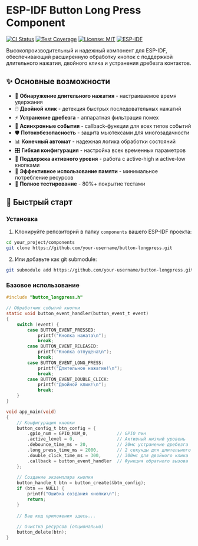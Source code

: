 # ESP-IDF Button Long Press Component

[![CI Status](https://github.com/your-username/button-longpress/workflows/ESP-IDF%20Button%20Component%20CI/badge.svg)](https://github.com/your-username/button-longpress/actions)
[![Test Coverage](https://img.shields.io/badge/coverage-80%25-green.svg)](https://github.com/your-username/button-longpress/actions)
[![License: MIT](https://img.shields.io/badge/License-MIT-yellow.svg)](https://opensource.org/licenses/MIT)
[![ESP-IDF](https://img.shields.io/badge/ESP--IDF-v4.4%2B-blue.svg)](https://github.com/espressif/esp-idf)

Высокопроизводительный и надежный компонент для ESP-IDF, обеспечивающий расширенную обработку кнопок с поддержкой длительного нажатия, двойного клика и устранения дребезга контактов.

## ✨ Основные возможности

- 🔘 **Обнаружение длительного нажатия** - настраиваемое время удержания
- 🖱️ **Двойной клик** - детекция быстрых последовательных нажатий
- ⚡ **Устранение дребезга** - аппаратная фильтрация помех
- 🔄 **Асинхронные события** - callback-функции для всех типов событий
- 🛡️ **Потокобезопасность** - защита мьютексами для многозадачности
- 📊 **Конечный автомат** - надежная логика обработки состояний
- 🎛️ **Гибкая конфигурация** - настройка всех временных параметров
- 🔌 **Поддержка активного уровня** - работа с active-high и active-low кнопками
- 💾 **Эффективное использование памяти** - минимальное потребление ресурсов
- 🧪 **Полное тестирование** - 80%+ покрытие тестами

## 🚀 Быстрый старт

### Установка

1. Клонируйте репозиторий в папку `components` вашего ESP-IDF проекта:
```bash
cd your_project/components
git clone https://github.com/your-username/button-longpress.git
```

2. Или добавьте как git submodule:
```bash
git submodule add https://github.com/your-username/button-longpress.git components/button_longpress
```

### Базовое использование

```c
#include "button_longpress.h"

// Обработчик событий кнопки
static void button_event_handler(button_event_t event)
{
    switch (event) {
        case BUTTON_EVENT_PRESSED:
            printf("Кнопка нажата\n");
            break;
        case BUTTON_EVENT_RELEASED:
            printf("Кнопка отпущена\n");
            break;
        case BUTTON_EVENT_LONG_PRESS:
            printf("Длительное нажатие!\n");
            break;
        case BUTTON_EVENT_DOUBLE_CLICK:
            printf("Двойной клик!\n");
            break;
    }
}

void app_main(void)
{
    // Конфигурация кнопки
    button_config_t btn_config = {
        .gpio_num = GPIO_NUM_0,           // GPIO пин
        .active_level = 0,                // Активный низкий уровень
        .debounce_time_ms = 20,           // 20мс устранение дребезга
        .long_press_time_ms = 2000,       // 2 секунды для длительного нажатия
        .double_click_time_ms = 300,      // 300мс для двойного клика
        .callback = button_event_handler  // Функция обратного вызова
    };
    
    // Создание экземпляра кнопки
    button_handle_t btn = button_create(&btn_config);
    if (btn == NULL) {
        printf("Ошибка создания кнопки\n");
        return;
    }
    
    // Ваш код приложения здесь...
    
    // Очистка ресурсов (опционально)
    button_delete(btn);
}
